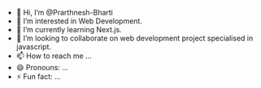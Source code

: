 - 👋 Hi, I’m @Prarthnesh-Bharti
- 👀 I’m interested in Web Development.
- 🌱 I’m currently learning Next.js.
- 💞️ I’m looking to collaborate on web development project specialised in javascript.
- 📫 How to reach me ...
- 😄 Pronouns: ...
- ⚡ Fun fact: ...

<!---
Prarthnesh-Bharti/Prarthnesh-Bharti is a ✨ special ✨ repository because its `README.md` (this file) appears on your GitHub profile.
You can click the Preview link to take a look at your changes.
--->
